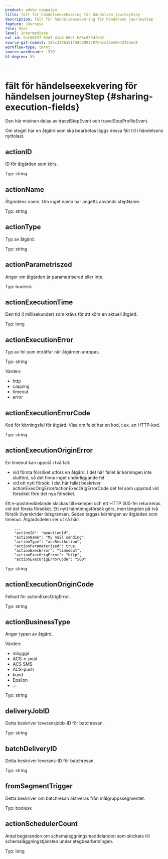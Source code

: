 ```yaml
---
product: adobe campaign
title: fält för händelseexekvering för händelsen journeyStep
description: fält för händelseexekvering för händelsen journeyStep
feature: Journeys
role: User
level: Intermediate
exl-id: 9af66037-63d7-41a8-86d1-b03c655dfb82
source-git-commit: 185c2296a51f58e2092787edcc35ee9e4242bec8
workflow-type: tm+mt
source-wordcount: '320'
ht-degree: 5%

---
```


# fält för händelseexekvering för händelsen journeyStep {#sharing-execution-fields}

Den här mixinen delas av travelStepEvent och travelStepProfileEvent.

Om steget har en åtgärd som ska bearbetas läggs dessa fält till i händelsens nyttolast.

## actionID

ID för åtgärden som körs.

Typ: string

## actionName

Åtgärdens namn. Om inget namn har angetts används stepName.

Typ: string

## actionType

Typ av åtgärd.

Typ: string

## actionParametriszed

Anger om åtgärden är parametriserad eller inte.

Typ: boolesk

## actionExecutionTime

Den tid (i millisekunder) som krävs för att köra en aktuell åtgärd.

Typ: long

## actionExecutionError

Typ av fel som inträffar när åtgärden anropas.

Typ: string

Värden:
* http
* capping
* timeout
* error

## actionExecutionErrorCode

Kod för körningsfel för åtgärd. Visa om felet har en kod, t.ex. en HTTP-kod.

Typ: string

## actionExecutionOriginError

En timeout kan uppstå i två fall:

* vid första försöket utförs en åtgärd. I det här fallet är körningen inte slutförd, så det finns inget underliggande fel
* vid ett nytt försök: I det här fallet beskriver actionExecOrigError/actionExecOrigErrorCode det fel som uppstod vid försöket före det nya försöket.

Ett e-postmeddelande skickas till exempel och ett HTTP 500-fel returneras vid det första försöket. Ett nytt hämtningsförsök görs, men längden på två försök överskrider tidsgränsen. Sedan taggas körningen av åtgärden som timeout. Åtgärdsdelen ser ut så här:

```
    ...
    "actionId": "myActionId",
    "actionName": "My mail sending",
    "actionType": "acsRestAction",
    "actionParameterized": true,
    "actionExecError": "timedout",
    "actionExecOrigError": "http",
    "actionExecOrigErrorCode": "500"
```

Typ: string

## actionExecutionOriginCode

Felkod för actionExecOrigError.

Typ: string

## actionBusinessType

Anger typen av åtgärd.

Värden:

* inbyggd
* ACS-e-post
* ACS SMS
* ACS-push
* kund
* Epsilon
* ...

Typ: string

## deliveryJobID

Detta beskriver leveransjobb-ID för batchresan.

Typ: string

## batchDeliveryID

Detta beskriver leverans-ID för batchresan.

Typ: string

## fromSegmentTrigger

Detta beskriver om batchresan aktiveras från målgruppssegmentet.

Typ: boolesk

## actionSchedulerCount

Antal begäranden om schemaläggningsmeddelanden som skickats till schemaläggningstjänsten under stegbearbetningen.

Typ: long
